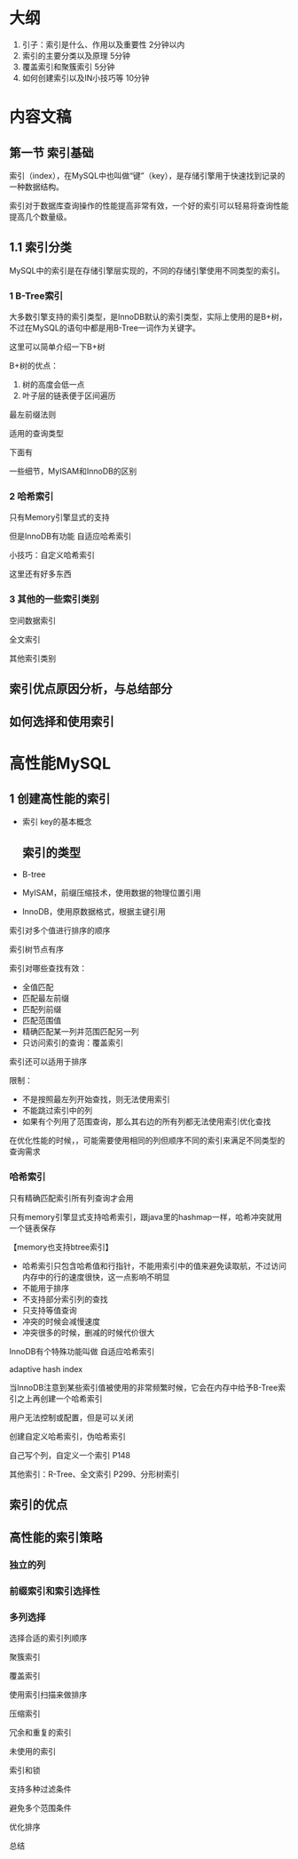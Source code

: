 # 大纲

1. 引子：索引是什么、作用以及重要性   2分钟以内
2. 索引的主要分类以及原理    5分钟
3. 覆盖索引和聚簇索引     5分钟
4. 如何创建索引以及IN小技巧等   10分钟

# 内容文稿

## 第一节 索引基础

索引（index），在MySQL中也叫做“键”（key），是存储引擎用于快速找到记录的一种数据结构。

索引对于数据库查询操作的性能提高非常有效，一个好的索引可以轻易将查询性能提高几个数量级。

## 1.1 索引分类

MySQL中的索引是在存储引擎层实现的，不同的存储引擎使用不同类型的索引。

### 1 B-Tree索引

大多数引擎支持的索引类型，是InnoDB默认的索引类型，实际上使用的是B+树，不过在MySQL的语句中都是用B-Tree一词作为关键字。



这里可以简单介绍一下B+树



B+树的优点：

1. 树的高度会低一点
2. 叶子层的链表便于区间遍历



最左前缀法则

适用的查询类型

下面有



一些细节，MyISAM和InnoDB的区别



### 2 哈希索引

只有Memory引擎显式的支持

但是InnoDB有功能 自适应哈希索引



小技巧：自定义哈希索引

这里还有好多东西



### 3 其他的一些索引类别

空间数据索引

全文索引

其他索引类别



## 索引优点原因分析，与总结部分



## 如何选择和使用索引











# 高性能MySQL

## 1 创建高性能的索引

+ 索引 key的基本概念

  

  ## 索引的类型

+ B-tree

+ MyISAM，前缀压缩技术，使用数据的物理位置引用

+ InnoDB，使用原数据格式，根据主键引用



索引对多个值进行排序的顺序

索引树节点有序



索引对哪些查找有效：

+ 全值匹配
+ 匹配最左前缀
+ 匹配列前缀
+ 匹配范围值
+ 精确匹配某一列并范围匹配另一列
+ 只访问索引的查询：覆盖索引

索引还可以适用于排序



限制：

+ 不是按照最左列开始查找，则无法使用索引
+ 不能跳过索引中的列
+ 如果有个列用了范围查询，那么其右边的所有列都无法使用索引优化查找

在优化性能的时候，，可能需要使用相同的列但顺序不同的索引来满足不同类型的查询需求





### 哈希索引

只有精确匹配索引所有列查询才会用

只有memory引擎显式支持哈希索引，跟java里的hashmap一样，哈希冲突就用一个链表保存

【memory也支持btree索引】

+ 哈希索引只包含哈希值和行指针，不能用索引中的值来避免读取航，不过访问内存中的行的速度很快，这一点影响不明显
+ 不能用于排序
+ 不支持部分索引列的查找
+ 只支持等值查询
+ 冲突的时候会减慢速度
+ 冲突很多的时候，删减的时候代价很大



InnoDB有个特殊功能叫做  自适应哈希索引

adaptive hash index

当InnoDB注意到某些索引值被使用的非常频繁时候，它会在内存中给予B-Tree索引之上再创建一个哈希索引

用户无法控制或配置，但是可以关闭




创建自定义哈希索引，伪哈希索引

自己写个列，自定义一个索引  P148

其他索引：R-Tree、全文索引 P299、分形树索引



## 索引的优点

## 高性能的索引策略

### 独立的列

### 前缀索引和索引选择性

### 多列选择

选择合适的索引列顺序

聚簇索引

覆盖索引

使用索引扫描来做排序

压缩索引

冗余和重复的索引

未使用的索引

索引和锁

支持多种过滤条件

避免多个范围条件

优化排序



总结





